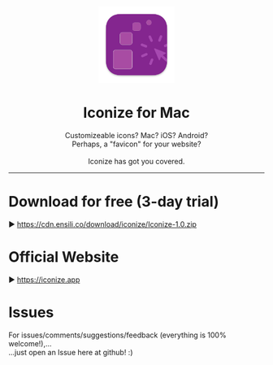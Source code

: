 <p align=center>
  <img height="150px" src="https://github.com/enSili-co/iconize/raw/main/images/logo.png"/>
</p>
<h1 align=center>Iconize for Mac</h1>
<p align=center>
  Customizeable icons? Mac? iOS? Android?<br>Perhaps, a "favicon" for your website?<br><br>Iconize has got you covered.
</p>


---

# Download for free (3-day trial)

▶︎ https://cdn.ensili.co/download/iconize/Iconize-1.0.zip

# Official Website

▶︎ https://iconize.app

# Issues

For issues/comments/suggestions/feedback (everything is 100% welcome!),...    
...just open an Issue here at github! :)
